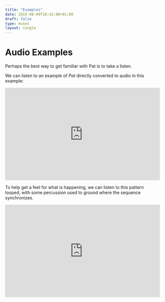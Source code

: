 ```yaml
---
title: "Examples"
date: 2019-08-09T16:42:08+01:00
draft: false
type: muses
layout: single
---
```


# Audio Examples

Perhaps the best way to get familiar with Pat is to take a listen.

We can listen to an example of _Pat_ directly converted to audio in this example:

<iframe width="100%" height="300" scrolling="no" frameborder="no" allow="autoplay" src="https://w.soundcloud.com/player/?url=https%3A//api.soundcloud.com/tracks/663465305&color=%23ff5500&auto_play=false&hide_related=false&show_comments=true&show_user=true&show_reposts=false&show_teaser=true&visual=true"></iframe>

To help get a feel for what is happening, we can listen to this pattern looped, with some percussion used to ground where the sequence synchronizes.

<iframe width="100%" height="300" scrolling="no" frameborder="no" allow="autoplay" src="https://w.soundcloud.com/player/?url=https%3A//api.soundcloud.com/tracks/663465035&color=%23ff5700&auto_play=false&hide_related=false&show_comments=true&show_user=true&show_reposts=false&show_teaser=true&visual=true"></iframe>